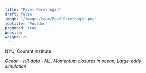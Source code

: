 ```yaml
---
title: "Pavel Perezhogin"
draft: false
image: "/images/team/PavelPerezhogin.png"
jobtitle: "Postdoc"
promoted: true
Website:  
weight: 25
---
```



NYU, Courant Institute

*Ocean - HR data - ML, Momentum closures in ocean, Large-eddy simulation*



